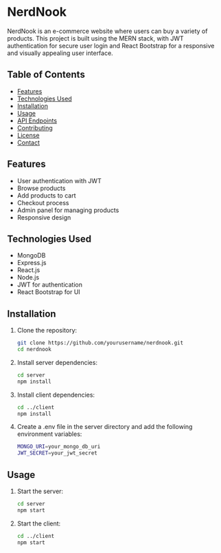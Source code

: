 # NerdNook

NerdNook is an e-commerce website where users can buy a variety of products. This project is built using the MERN stack, with JWT authentication for secure user login and React Bootstrap for a responsive and visually appealing user interface.

## Table of Contents
- [Features](#features)
- [Technologies Used](#technologies-used)
- [Installation](#installation)
- [Usage](#usage)
- [API Endpoints](#api-endpoints)
- [Contributing](#contributing)
- [License](#license)
- [Contact](#contact)

## Features
- User authentication with JWT
- Browse products
- Add products to cart
- Checkout process
- Admin panel for managing products
- Responsive design

## Technologies Used
- MongoDB
- Express.js
- React.js
- Node.js
- JWT for authentication
- React Bootstrap for UI

## Installation
1. Clone the repository:
   ```sh
   git clone https://github.com/yourusername/nerdnook.git
   cd nerdnook
2. Install server dependencies:
   ```sh
   cd server
   npm install
3. Install client dependencies:
   ```sh
   cd ../client
   npm install
4. Create a .env file in the server directory and add the following environment variables:
   ```sh
   MONGO_URI=your_mongo_db_uri
   JWT_SECRET=your_jwt_secret
## Usage
1. Start the server:
   ```sh
   cd server
   npm start
2. Start the client:
   ```sh
   cd ../client
   npm start




